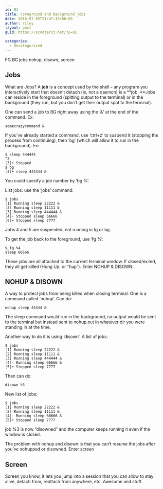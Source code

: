 ```yaml
---
id: 91
title: Foreground and background jobs
date: 2016-07-05T21:47:32+00:00
author: riley
layout: post
guid: https://scooterx3.net/?p=91

categories:
  - Uncategorized
---
```

FG BG jobs nohup, disown, screen

## Jobs

What are Jobs? A **job** is a concept used by the shell &#8211; any program you interactively start that doesn&#8217;t detach (ie, not a daemon) is a **job. **Jobs can reside in the foreground (spitting output to the terminal) or in the background (they run, but you don&#8217;t get their output spat to the terminal).

One can send a job to BG right away using the &#8216;&&#8217; at the end of the command. Ex:

~~~
somecrazycommand &
~~~

If you&#8217;ve already started a command, use &#8216;ctrl+z&#8217; to suspend it (stopping the process from continuing), then &#8216;bg&#8217; (which will allow it to run in the background). Ex:

~~~
$ sleep 444444
^Z 
[3]+ Stopped
$ bg
[3]+ sleep 444444 &
~~~

You could specify a job number by &#8216;bg %<job number>&#8217;.

List jobs: use the &#8216;jobs&#8217; command:

~~~
$ jobs
[1] Running sleep 22222 &
[2] Running sleep 11111 &
[3] Running sleep 444444 &
[4]- Stopped sleep 66666
[5]+ Stopped sleep 7777
~~~

Jobs 4 and 5 are suspended, not running in fg or bg.

To get the job back to the foreground, use &#8216;fg %<job number>&#8217;:

~~~
$ fg %4
sleep 66666
~~~

These jobs are all attached to the current terminal window. If closed/exited, they all get killed (Hung Up  or &#8220;hup&#8221;). Enter NOHUP & DISOWN

## NOHUP & DISOWN

A way to protect jobs from being killed when closing terminal. One is a command called &#8216;nohup&#8217;. Can do:

~~~
nohup sleep 44444 &
~~~

The sleep command would run in the background, no output would be sent to the terminal but instead sent to nohup.out in whatever dir you were standing in at the time.

Another way to do it is using &#8216;disown&#8217;. A list of jobs:

~~~
$ jobs
[1] Running sleep 22222 &
[2] Running sleep 11111 &
[3] Running sleep 444444 &
[4]- Running sleep 66666 &
[5]+ Stopped sleep 7777
~~~

Then can do:

~~~
disown %3
~~~

New list of jobs:

~~~
$ jobs
[1] Running sleep 22222 &
[2] Running sleep 11111 &
[4]- Running sleep 66666 &
[5]+ Stopped sleep 7777
~~~

job %3 is now &#8220;disowned&#8221; and the computer keeps running it even if the window is closed.

The problem with nohup and disown is that you can&#8217;t resume the jobs after you&#8217;ve nohupped or disowned. Enter screen

## Screen

Screen you know, it lets you jump into a session that you can allow to stay alive, detach from, reattach from anywhere, etc. Awesome and stuff.